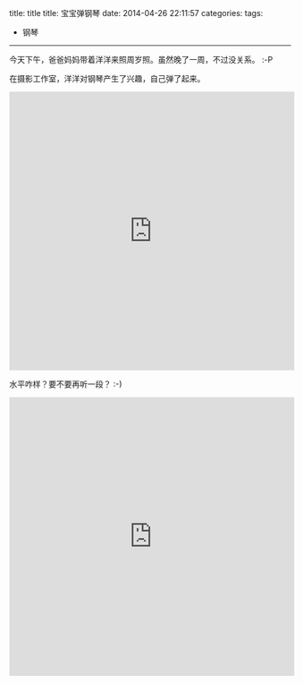 


title: title
title: 宝宝弹钢琴
date: 2014-04-26 22:11:57
categories:
tags: 
- 钢琴

---




今天下午，爸爸妈妈带着洋洋来照周岁照。虽然晚了一周，不过没关系。 :-P

在摄影工作室，洋洋对钢琴产生了兴趣，自己弹了起来。

<iframe height=498 width=510 src="http://player.youku.com/embed/XNzA0ODYxMTgw" frameborder=0 allowfullscreen></iframe>

水平咋样？要不要再听一段？ :-)

<iframe height=498 width=510 src="http://player.youku.com/embed/XNzA0ODYwMDU2" frameborder=0 allowfullscreen></iframe>